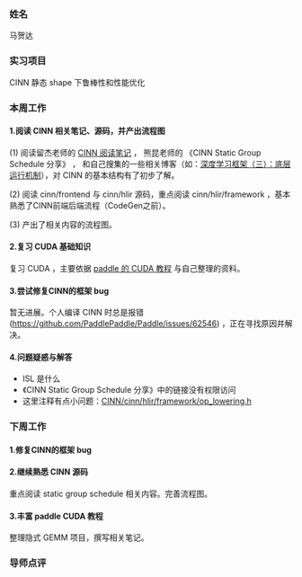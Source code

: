 ### 姓名
马贺达

### 实习项目
CINN 静态 shape 下鲁棒性和性能优化

### 本周工作
#### 1.阅读 CINN 相关笔记、源码，并产出流程图
(1) 阅读留杰老师的 [CINN 阅读笔记](https://github.com/PaddlePaddle/community/tree/master/pfcc/paddle-code-reading/CINN) ， 熊昆老师的 《CINN Static Group Schedule 分享》 ，
和自己搜集的一些相关博客（如：[深度学习框架（三）：底层运行机制](https://zhuanlan.zhihu.com/p/435024770)），对 CINN 的基本结构有了初步了解。

(2) 阅读 cinn/frontend 与 cinn/hlir 源码，重点阅读 cinn/hlir/framework ，基本熟悉了CINN前端后端流程（CodeGen之前）。

(3) 产出了相关内容的流程图。

#### 2.复习 CUDA 基础知识
复习 CUDA ，主要依据 [paddle 的 CUDA 教程](https://github.com/PaddleJitLab/CUDATutorial) 与自己整理的资料。

#### 3.尝试修复CINN的框架 bug
暂无进展。个人编译 CINN 时总是报错(https://github.com/PaddlePaddle/Paddle/issues/62546) ，正在寻找原因并解决。 

#### 4.问题疑惑与解答
- ISL 是什么
- 《CINN Static Group Schedule 分享》中的链接没有权限访问
- 这里注释有点小问题：[CINN/cinn/hlir/framework/op_lowering.h](https://github.com/PaddlePaddle/CINN/blob/develop/cinn/hlir/framework/op_lowering.h#L82)

### 下周工作
#### 1.修复CINN的框架 bug
#### 2.继续熟悉 CINN 源码
重点阅读 static group schedule 相关内容。完善流程图。
#### 3.丰富 paddle CUDA 教程
整理隐式 GEMM 项目，撰写相关笔记。

### 导师点评
